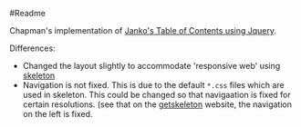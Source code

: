 #Readme

Chapman's implementation of [Janko's Table of Contents using Jquery](http://www.jankoatwarpspeed.com/post/2009/08/20/Table-of-contents-using-jQuery.aspx). 

Differences:
*	Changed the layout slightly to accommodate 'responsive web' using [skeleton](http://www.getskeleton.com/)
*	Navigation is not fixed. This is due to the default `*.css` files which are used in skeleton. This could be changed so that navigaation is fixed for certain resolutions. (see that on the [getskeleton](http://www.getskeleton.com/) website, the navigation on the left is fixed.